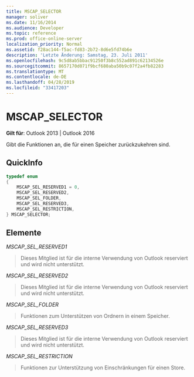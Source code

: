 ```yaml
---
title: MSCAP_SELECTOR
manager: soliver
ms.date: 11/16/2014
ms.audience: Developer
ms.topic: reference
ms.prod: office-online-server
localization_priority: Normal
ms.assetid: f28ac144-f5ac-fd83-2b72-8d6e5fd74b6e
description: 'Letzte Änderung: Samstag, 23. Juli 2011'
ms.openlocfilehash: 9c5d8ab5bbac91250f3b8c552ad891c62134526e
ms.sourcegitcommit: 8657170d071f9bcf680aba50b9c07f2a4fb82283
ms.translationtype: MT
ms.contentlocale: de-DE
ms.lasthandoff: 04/28/2019
ms.locfileid: "33417203"
---
```

# <a name="mscap_selector"></a>MSCAP_SELECTOR

  
  
**Gilt für**: Outlook 2013 | Outlook 2016 
  
Gibt die Funktionen an, die für einen Speicher zurückzukehren sind.
  
## <a name="quick-info"></a>QuickInfo

```cpp
typedef enum 
{ 
    MSCAP_SEL_RESERVED1 = 0, 
    MSCAP_SEL_RESERVED2, 
    MSCAP_SEL_FOLDER, 
    MSCAP_SEL_RESERVED3, 
    MSCAP_SEL_RESTRICTION, 
} MSCAP_SELECTOR;
```

## <a name="members"></a>Elemente

 *MSCAP_SEL_RESERVED1* 
  
> Dieses Mitglied ist für die interne Verwendung von Outlook reserviert und wird nicht unterstützt. 
    
 *MSCAP_SEL_RESERVED2* 
  
> Dieses Mitglied ist für die interne Verwendung von Outlook reserviert und wird nicht unterstützt. 
    
 *MSCAP_SEL_FOLDER* 
  
> Funktionen zum Unterstützen von Ordnern in einem Speicher.
    
 *MSCAP_SEL_RESERVED3* 
  
> Dieses Mitglied ist für die interne Verwendung von Outlook reserviert und wird nicht unterstützt. 
    
 *MSCAP_SEL_RESTRICTION* 
  
> Funktionen zur Unterstützung von Einschränkungen für einen Store.
    

